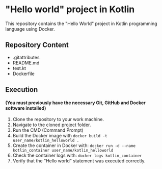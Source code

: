 # "Hello world" project in Kotlin

This repository contains the "Hello World" project in Kotlin programming language using Docker.

## Repository Content
- .gitattributes
- README.md
- test.kt
- Dockerfile


## Execution

#### (You must previously have the necessary Git, GitHub and Docker software installed)

1. Clone the repository to your work machine.
2. Navigate to the cloned project folder.
3. Run the CMD (Command Prompt)
4. Build the Docker image with `docker build -t user_name/kotlin_helloworld .`
5. Create the container in Docker with: `docker run -d --name kotlin_container user_name/kotlin_helloworld`
6. Check the container logs with: `docker logs kotlin_container`
7. Verify that the "Hello world" statement was executed correctly.
 
